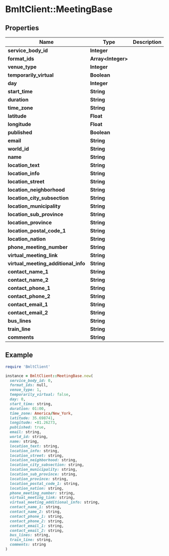 # BmltClient::MeetingBase

## Properties

| Name | Type | Description | Notes |
| ---- | ---- | ----------- | ----- |
| **service_body_id** | **Integer** |  | [optional] |
| **format_ids** | **Array&lt;Integer&gt;** |  | [optional] |
| **venue_type** | **Integer** |  | [optional] |
| **temporarily_virtual** | **Boolean** |  | [optional] |
| **day** | **Integer** |  | [optional] |
| **start_time** | **String** |  | [optional] |
| **duration** | **String** |  | [optional] |
| **time_zone** | **String** |  | [optional] |
| **latitude** | **Float** |  | [optional] |
| **longitude** | **Float** |  | [optional] |
| **published** | **Boolean** |  | [optional] |
| **email** | **String** |  | [optional] |
| **world_id** | **String** |  | [optional] |
| **name** | **String** |  | [optional] |
| **location_text** | **String** |  | [optional] |
| **location_info** | **String** |  | [optional] |
| **location_street** | **String** |  | [optional] |
| **location_neighborhood** | **String** |  | [optional] |
| **location_city_subsection** | **String** |  | [optional] |
| **location_municipality** | **String** |  | [optional] |
| **location_sub_province** | **String** |  | [optional] |
| **location_province** | **String** |  | [optional] |
| **location_postal_code_1** | **String** |  | [optional] |
| **location_nation** | **String** |  | [optional] |
| **phone_meeting_number** | **String** |  | [optional] |
| **virtual_meeting_link** | **String** |  | [optional] |
| **virtual_meeting_additional_info** | **String** |  | [optional] |
| **contact_name_1** | **String** |  | [optional] |
| **contact_name_2** | **String** |  | [optional] |
| **contact_phone_1** | **String** |  | [optional] |
| **contact_phone_2** | **String** |  | [optional] |
| **contact_email_1** | **String** |  | [optional] |
| **contact_email_2** | **String** |  | [optional] |
| **bus_lines** | **String** |  | [optional] |
| **train_line** | **String** |  | [optional] |
| **comments** | **String** |  | [optional] |

## Example

```ruby
require 'BmltClient'

instance = BmltClient::MeetingBase.new(
  service_body_id: 0,
  format_ids: null,
  venue_type: 1,
  temporarily_virtual: false,
  day: 0,
  start_time: string,
  duration: 01:00,
  time_zone: America/New_York,
  latitude: 35.698741,
  longitude: -81.26273,
  published: true,
  email: string,
  world_id: string,
  name: string,
  location_text: string,
  location_info: string,
  location_street: string,
  location_neighborhood: string,
  location_city_subsection: string,
  location_municipality: string,
  location_sub_province: string,
  location_province: string,
  location_postal_code_1: string,
  location_nation: string,
  phone_meeting_number: string,
  virtual_meeting_link: string,
  virtual_meeting_additional_info: string,
  contact_name_1: string,
  contact_name_2: string,
  contact_phone_1: string,
  contact_phone_2: string,
  contact_email_1: string,
  contact_email_2: string,
  bus_lines: string,
  train_line: string,
  comments: string
)
```

